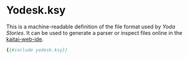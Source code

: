 Yodesk.ksy
==========

This is a machine-readable definition of the file format used by *Yoda Stories*. It can be used to generate a parser or inspect files online in the [kaitai-web-ide](ide.kaitai.io).

```yaml
{{#include yodesk.ksy}}
```
